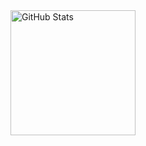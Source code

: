 <div style="display: flex; flex-direction: column; align-items: center;">
  <div style="display: flex; align-items: center; width: 100%;">
    <img src="https://github-readme-stats.vercel.app/api?username=yaroslav957&show_icons=true&theme=gruvbox" alt="GitHub Stats" style="flex: 1; height: 200px;">
  </div>
</div>
